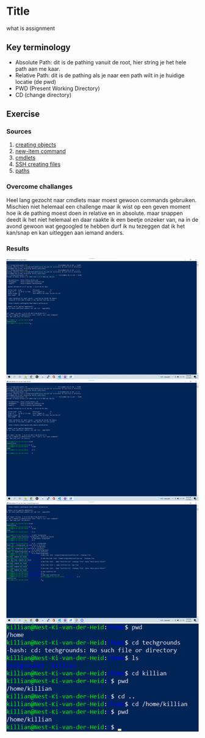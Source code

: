 # Title 
what is assignment

## Key terminology
 - Absolute Path: dit is de pathing vanuit de root, hier string je het hele path aan me kaar.
 - Relative Path: dit is de pathing als je naar een path wilt in je huidige locatie (de pwd)
 - PWD (Present Working Directory)
 - CD (change directory)
 


## Exercise
### Sources
1. [creating objects](https://techgenix.com/creating-files-and-folders-powershell-the-easy-way/#:~:text=To%20create%20a%20new%20file,to%20create%20in%20this%20cmdlet.)
2. [new-item command](https://docs.microsoft.com/en-us/powershell/module/microsoft.powershell.management/new-item?view=powershell-7)
3. [cmdlets](https://www.techtarget.com/whatis/definition/cmdlet#:~:text=A%20cmdlet%20%2D%2D%20pronounced%20command,coping%20files%20and%20changing%20directories.)
4. [SSH creating files](https://help.dreamhost.com/hc/en-us/articles/115006413028-Creating-and-editing-a-file-via-SSH)
5. [paths](https://hurst.systems/posts/powershell-understanding-paths/)



### Overcome challanges
Heel lang gezocht naar cmdlets maar moest gewoon commands gebruiken.
Mischien niet helemaal een challenge maar ik wist op een geven moment hoe ik de pathing moest doen in relative en in absolute. maar snappen deedt ik het niet helemaal en daar raakte ik een beetje onzeker van, na in de avond gewoon wat gegoogled te hebben durf ik nu tezeggen dat ik het kan/snap en kan uitleggen aan iemand anders.



### Results
![alt text](https://github.com/TechGrounds-Cloud8/cloud8-Killian97/blob/main/00_includes/currentdir.png)
![alt text](https://github.com/TechGrounds-Cloud8/cloud8-Killian97/blob/main/00_includes/listing.png)
![alt text](https://github.com/TechGrounds-Cloud8/cloud8-Killian97/blob/main/00_includes/txtfile.png)
![alt text](https://github.com/TechGrounds-Cloud8/cloud8-Killian97/blob/main/00_includes/pathing.png)